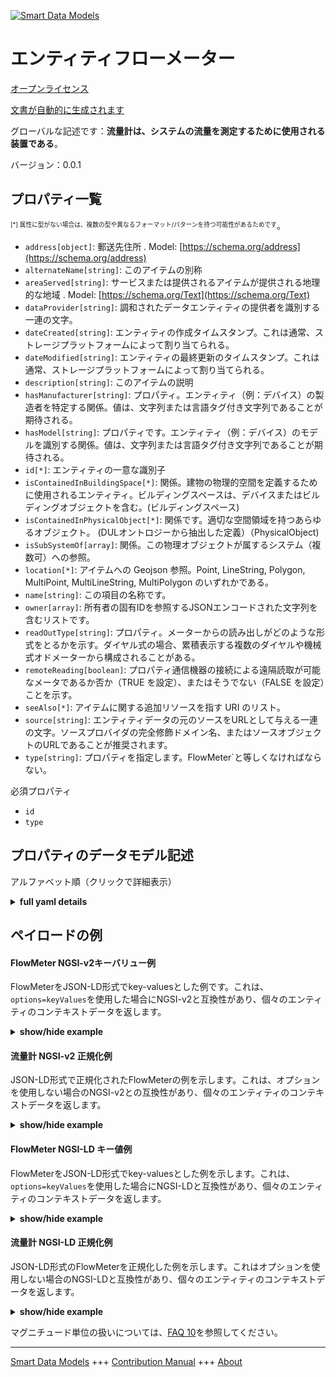 <!-- 10-Header -->  
[![Smart Data Models](https://smartdatamodels.org/wp-content/uploads/2022/01/SmartDataModels_logo.png "Logo")](https://smartdatamodels.org)  
エンティティフローメーター  
=============<!-- /10-Header -->  
<!-- 15-License -->  
[オープンライセンス](https://github.com/smart-data-models//dataModel.S4BLDG/blob/master/FlowMeter/LICENSE.md)  
[文書が自動的に生成されます](https://docs.google.com/presentation/d/e/2PACX-1vTs-Ng5dIAwkg91oTTUdt8ua7woBXhPnwavZ0FxgR8BsAI_Ek3C5q97Nd94HS8KhP-r_quD4H0fgyt3/pub?start=false&loop=false&delayms=3000#slide=id.gb715ace035_0_60)  
<!-- /15-License -->  
<!-- 20-Description -->  
グローバルな記述です：**流量計は、システムの流量を測定するために使用される装置である**。  
バージョン：0.0.1  
<!-- /20-Description -->  
<!-- 30-PropertiesList -->  

## プロパティ一覧  

<sup><sub>[*] 属性に型がない場合は、複数の型や異なるフォーマット/パターンを持つ可能性があるためです</sub></sup>。  
- `address[object]`: 郵送先住所  . Model: [https://schema.org/address](https://schema.org/address)- `alternateName[string]`: このアイテムの別称  - `areaServed[string]`: サービスまたは提供されるアイテムが提供される地理的な地域  . Model: [https://schema.org/Text](https://schema.org/Text)- `dataProvider[string]`: 調和されたデータエンティティの提供者を識別する一連の文字。  - `dateCreated[string]`: エンティティの作成タイムスタンプ。これは通常、ストレージプラットフォームによって割り当てられる。  - `dateModified[string]`: エンティティの最終更新のタイムスタンプ。これは通常、ストレージプラットフォームによって割り当てられる。  - `description[string]`: このアイテムの説明  - `hasManufacturer[string]`: プロパティ。エンティティ（例：デバイス）の製造者を特定する関係。値は、文字列または言語タグ付き文字列であることが期待される。  - `hasModel[string]`: プロパティです。エンティティ（例：デバイス）のモデルを識別する関係。値は、文字列または言語タグ付き文字列であることが期待される。  - `id[*]`: エンティティの一意な識別子  - `isContainedInBuildingSpace[*]`: 関係。建物の物理的空間を定義するために使用されるエンティティ。ビルディングスペースは、デバイスまたはビルディングオブジェクトを含む。(ビルディングスペース)  - `isContainedInPhysicalObject[*]`: 関係です。適切な空間領域を持つあらゆるオブジェクト。  (DULオントロジーから抽出した定義）（PhysicalObject)  - `isSubSystemOf[array]`: 関係。この物理オブジェクトが属するシステム（複数可）への参照。  - `location[*]`: アイテムへの Geojson 参照。Point, LineString, Polygon, MultiPoint, MultiLineString, MultiPolygon のいずれかである。  - `name[string]`: この項目の名称です。  - `owner[array]`: 所有者の固有IDを参照するJSONエンコードされた文字列を含むリストです。  - `readOutType[string]`: プロパティ。メーターからの読み出しがどのような形式をとるかを示す。ダイヤル式の場合、累積表示する複数のダイヤルや機械式オドメーターから構成されることがある。  - `remoteReading[boolean]`: プロパティ通信機器の接続による遠隔読取が可能なメータであるか否か（TRUE を設定）、またはそうでない（FALSE を設定）ことを示す。  - `seeAlso[*]`: アイテムに関する追加リソースを指す URI のリスト。  - `source[string]`: エンティティデータの元のソースをURLとして与える一連の文字。ソースプロバイダの完全修飾ドメイン名、またはソースオブジェクトのURLであることが推奨されます。  - `type[string]`: プロパティを指定します。FlowMeter`と等しくなければならない。  <!-- /30-PropertiesList -->  
<!-- 35-RequiredProperties -->  
必須プロパティ  
- `id`  - `type`  <!-- /35-RequiredProperties -->  
<!-- 40-RequiredProperties -->  
<!-- /40-RequiredProperties -->  
<!-- 50-DataModelHeader -->  
## プロパティのデータモデル記述  
アルファベット順（クリックで詳細表示）  
<!-- /50-DataModelHeader -->  
<!-- 60-ModelYaml -->  
<details><summary><strong>full yaml details</strong></summary>    
```yaml  
FlowMeter:    
  description: A flow meter is a device that is used to measure the flow rate in a system.    
  properties:    
    address:    
      description: The mailing address    
      properties:    
        addressCountry:    
          description: 'Property. The country. For example, Spain. Model:''https://schema.org/addressCountry'''    
          type: string    
        addressLocality:    
          description: 'Property. The locality in which the street address is, and which is in the region. Model:''https://schema.org/addressLocality'''    
          type: string    
        addressRegion:    
          description: 'Property. The region in which the locality is, and which is in the country. Model:''https://schema.org/addressRegion'''    
          type: string    
        district:    
          description: 'A district is a type of administrative division that, in some countries, is managed by the local government.'    
          type: string    
        postOfficeBoxNumber:    
          description: 'Property. The post office box number for PO box addresses. For example, 03578. Model:''https://schema.org/postOfficeBoxNumber'''    
          type: string    
        postalCode:    
          description: 'Property. The postal code. For example, 24004. Model:''https://schema.org/https://schema.org/postalCode'''    
          type: string    
        streetAddress:    
          description: 'Property. The street address. Model:''https://schema.org/streetAddress'''    
          type: string    
        streetNr:    
          description: Number identifying a specific property on a public street.    
          type: string    
      type: object    
      x-ngsi:    
        model: https://schema.org/address    
        type: Property    
    alternateName:    
      description: An alternative name for this item    
      type: string    
      x-ngsi:    
        type: Property    
    areaServed:    
      description: The geographic area where a service or offered item is provided    
      type: string    
      x-ngsi:    
        model: https://schema.org/Text    
        type: Property    
    dataProvider:    
      description: A sequence of characters identifying the provider of the harmonised data entity.    
      type: string    
      x-ngsi:    
        type: Property    
    dateCreated:    
      description: Entity creation timestamp. This will usually be allocated by the storage platform.    
      format: date-time    
      type: string    
      x-ngsi:    
        type: Property    
    dateModified:    
      description: Timestamp of the last modification of the entity. This will usually be allocated by the storage platform.    
      format: date-time    
      type: string    
      x-ngsi:    
        type: Property    
    description:    
      description: A description of this item    
      type: string    
      x-ngsi:    
        type: Property    
    hasManufacturer:    
      description: 'Property. A relationship identifying the manufacturer of an entity (e.g., device). The value is expected to be a string or a string with language tag.'    
      type: string    
      x-ngsi:    
        type: Property    
    hasModel:    
      description: 'Property. A relationship identifying the model of an entity (e.g., device). The value is expected to be a string or a string with language tag.'    
      type: string    
      x-ngsi:    
        type: Property    
    id:    
      anyOf: &flowmeter_-_properties_-_iscontainedinbuildingspace_-_anyof    
        - description: Property. Identifier format of any NGSI entity    
          maxLength: 256    
          minLength: 1    
          pattern: ^[\w\-\.\{\}\$\+\*\[\]`|~^@!,:\\]+$    
          type: string    
        - description: Property. Identifier format of any NGSI entity    
          format: uri    
          type: string    
      description: Unique identifier of the entity    
      x-ngsi:    
        type: Property    
    isContainedInBuildingSpace:    
      anyOf: *flowmeter_-_properties_-_iscontainedinbuildingspace_-_anyof    
      description: Relationship. An entity used to define the physical spaces of the building. A building space contains devices or building objects. (BuildingSpace)    
      x-ngsi:    
        type: Property    
    isContainedInPhysicalObject:    
      anyOf: *flowmeter_-_properties_-_iscontainedinbuildingspace_-_anyof    
      description: Relationship. Any Object that has a proper space region.  (Definition extracted from DUL ontology) (PhysicalObject)    
      x-ngsi:    
        type: Property    
    isSubSystemOf:    
      description: Relationship. A reference to a system(s) that this Physical Object is part of.    
      items:    
        anyOf: *flowmeter_-_properties_-_iscontainedinbuildingspace_-_anyof    
        description: Property. Unique identifier of the entity    
      type: array    
      x-ngsi:    
        type: Relationship    
    location:    
      description: 'Geojson reference to the item. It can be Point, LineString, Polygon, MultiPoint, MultiLineString or MultiPolygon'    
      oneOf:    
        - description: GeoProperty. Geojson reference to the item. Point    
          properties:    
            bbox:    
              items:    
                type: number    
              minItems: 4    
              type: array    
            coordinates:    
              items:    
                type: number    
              minItems: 2    
              type: array    
            type:    
              enum:    
                - Point    
              type: string    
          required:    
            - type    
            - coordinates    
          title: GeoJSON Point    
          type: object    
        - description: GeoProperty. Geojson reference to the item. LineString    
          properties:    
            bbox:    
              items:    
                type: number    
              minItems: 4    
              type: array    
            coordinates:    
              items:    
                items:    
                  type: number    
                minItems: 2    
                type: array    
              minItems: 2    
              type: array    
            type:    
              enum:    
                - LineString    
              type: string    
          required:    
            - type    
            - coordinates    
          title: GeoJSON LineString    
          type: object    
        - description: GeoProperty. Geojson reference to the item. Polygon    
          properties:    
            bbox:    
              items:    
                type: number    
              minItems: 4    
              type: array    
            coordinates:    
              items:    
                items:    
                  items:    
                    type: number    
                  minItems: 2    
                  type: array    
                minItems: 4    
                type: array    
              type: array    
            type:    
              enum:    
                - Polygon    
              type: string    
          required:    
            - type    
            - coordinates    
          title: GeoJSON Polygon    
          type: object    
        - description: GeoProperty. Geojson reference to the item. MultiPoint    
          properties:    
            bbox:    
              items:    
                type: number    
              minItems: 4    
              type: array    
            coordinates:    
              items:    
                items:    
                  type: number    
                minItems: 2    
                type: array    
              type: array    
            type:    
              enum:    
                - MultiPoint    
              type: string    
          required:    
            - type    
            - coordinates    
          title: GeoJSON MultiPoint    
          type: object    
        - description: GeoProperty. Geojson reference to the item. MultiLineString    
          properties:    
            bbox:    
              items:    
                type: number    
              minItems: 4    
              type: array    
            coordinates:    
              items:    
                items:    
                  items:    
                    type: number    
                  minItems: 2    
                  type: array    
                minItems: 2    
                type: array    
              type: array    
            type:    
              enum:    
                - MultiLineString    
              type: string    
          required:    
            - type    
            - coordinates    
          title: GeoJSON MultiLineString    
          type: object    
        - description: GeoProperty. Geojson reference to the item. MultiLineString    
          properties:    
            bbox:    
              items:    
                type: number    
              minItems: 4    
              type: array    
            coordinates:    
              items:    
                items:    
                  items:    
                    items:    
                      type: number    
                    minItems: 2    
                    type: array    
                  minItems: 4    
                  type: array    
                type: array    
              type: array    
            type:    
              enum:    
                - MultiPolygon    
              type: string    
          required:    
            - type    
            - coordinates    
          title: GeoJSON MultiPolygon    
          type: object    
      x-ngsi:    
        type: GeoProperty    
    name:    
      description: The name of this item.    
      type: string    
      x-ngsi:    
        type: Property    
    owner:    
      description: A List containing a JSON encoded sequence of characters referencing the unique Ids of the owner(s)    
      items:    
        anyOf: *flowmeter_-_properties_-_iscontainedinbuildingspace_-_anyof    
        description: Property. Unique identifier of the entity    
      type: array    
      x-ngsi:    
        type: Property    
    readOutType:    
      description: 'Property. Indication of the form that readout from the meter takes. In the case of a dial read out, this may comprise multiple dials that give a cumulative reading and/or a mechanical odometer.'    
      type: string    
      x-ngsi:    
        type: Property    
    remoteReading:    
      description: Property. Indicates whether the meter has a connection for remote reading through connection of a communication device (set TRUE) or not (set FALSE).    
      type: boolean    
      x-ngsi:    
        type: Property    
    seeAlso:    
      description: list of uri pointing to additional resources about the item    
      oneOf:    
        - items:    
            format: uri    
            type: string    
          minItems: 1    
          type: array    
        - format: uri    
          type: string    
      x-ngsi:    
        type: Property    
    source:    
      description: 'A sequence of characters giving the original source of the entity data as a URL. Recommended to be the fully qualified domain name of the source provider, or the URL to the source object.'    
      type: string    
      x-ngsi:    
        type: Property    
    type:    
      description: Property. It must be equal to `FlowMeter`.    
      enum:    
        - FlowMeter    
      type: string    
      x-ngsi:    
        type: Property    
  required:    
    - id    
    - type    
  type: object    
  x-derived-from: "https://saref.etsi.org/saref4bldg/v1.1.2/#s4bldg:FlowMeter"    
  x-disclaimer: 'Redistribution and use in source and binary forms, with or without modification, are permitted  provided that the license conditions are met. Copyleft (c) 2022 Contributors to Smart Data Models Program'    
  x-license-url: https://github.com/smart-data-models/dataModel.S4BLDG/blob/master/FlowMeter/LICENSE.md    
  x-model-schema: https://smart-data-models.github.com/dataModel.SAREF4BLDG/FlowMeter/schema.json    
  x-model-tags: SAREF FlowMeter SMART DATA MODELS    
  x-version: 0.0.1    
```  
</details>    
<!-- /60-ModelYaml -->  
<!-- 70-MiddleNotes -->  
<!-- /70-MiddleNotes -->  
<!-- 80-Examples -->  
## ペイロードの例  
#### FlowMeter NGSI-v2キーバリュー例  
FlowMeterをJSON-LD形式でkey-valuesとした例です。これは、`options=keyValues`を使用した場合にNGSI-v2と互換性があり、個々のエンティティのコンテキストデータを返します。  
<details><summary><strong>show/hide example</strong></summary>    
```json  
{  
  "id": "urn:ngsi-ld:FlowMeter:f1914d35-f81f-4a4f-a4e9-a6ff04daf648",  
  "type": "FlowMeter",  
  "readOutType": "reboot",  
  "remoteReading": true,  
  "isContainedInBuildingSpace": "urn:ngsi-ld:BuildingSpace:134737db-1f4b-4ab8-a01c-4adc10903c37",  
  "isContainedInPhysicalObject": "urn:ngsi-ld:PhysicalObject:578679ba-86dc-4cf5-ab82-3b604d81543b",  
  "isSubSystemOf": [  
    "urn:ngsi-ld:System:efa37678-c954-42b7-88d9-41c05a3f48f2",  
    "urn:ngsi-ld:System:e95e02a5-aae1-4e42-b36f-79940ec5d998",  
    "urn:ngsi-ld:System:0fc941ae-0af9-4143-a381-254b0463b7f0"  
  ],  
  "hasManufacturer": "FlowMeter Company Inc.",  
  "hasModel": "FlowMeter 0.1.2",  
  "dateCreated": "2023-01-25T19:10:21Z",  
  "dateModified": "2023-01-25T23:16:49Z",  
  "source": "Import",  
  "name": "FlowMeter",  
  "alternateName": "FlowMeter type 2",  
  "description": "FlowMeter of limited FlowMeter types",  
  "dataProvider": "IFC file"  
}  
```  
</details>  
#### 流量計 NGSI-v2 正規化例  
JSON-LD形式で正規化されたFlowMeterの例を示します。これは、オプションを使用しない場合のNGSI-v2との互換性があり、個々のエンティティのコンテキストデータを返します。  
<details><summary><strong>show/hide example</strong></summary>    
```json  
{  
  "id": "urn:ngsi-ld:FlowMeter:838aaf6d-ea3e-4ea2-9576-0aec60a2cdfc",  
  "type": "FlowMeter",  
  "readOutType": {  
    "type": "Text",  
    "value": "Steel"  
  },  
  "remoteReading": {  
    "type": "Boolean",  
    "value": false  
  },  
  "isContainedInBuildingSpace": {  
    "type": "URI",  
    "value": "urn:ngsi-ld:BuildingSpace:b93e69ee-2489-44be-bdb7-ee2adf46b639"  
  },  
  "isContainedInPhysicalObject": {  
    "type": "URI",  
    "value": "urn:ngsi-ld:PhysicalObject:bec8d226-aa30-4423-bc21-fb1bf38b1a6f"  
  },  
  "isSubSystemOf": {  
    "type": "array",  
    "value": [  
      {  
        "type": "URI",  
        "value": "urn:ngsi-ld:System:05e001ec-d22d-4338-b271-b23d88f1d447"  
      },  
      {  
        "type": "URI",  
        "value": "urn:ngsi-ld:System:e81ab268-aaf7-4d94-8416-86589d815169"  
      },  
      {  
        "type": "URI",  
        "value": "urn:ngsi-ld:System:7a83e4d7-d5af-4cdd-9549-7f9182ac0ccb"  
      }  
    ]  
  },  
  "hasManufacturer": {  
    "type": "Text",  
    "value": "FlowMeter Company Inc."  
  },  
  "hasModel": {  
    "type": "Text",  
    "value": "FlowMeter 0.1.2"  
  },  
  "dateCreated": {  
    "type": "DateTime",  
    "value": "2023-01-26T11:07:19.4425986+01:00"  
  },  
  "dateModified": {  
    "type": "DateTime",  
    "value": "2023-01-25T21:14:20.5601683+01:00"  
  },  
  "source": {  
    "type": "Text",  
    "value": "Import"  
  },  
  "name": {  
    "type": "Text",  
    "value": "FlowMeter"  
  },  
  "alternateName": {  
    "type": "Text",  
    "value": "FlowMeter type 2"  
  },  
  "description": {  
    "type": "Text",  
    "value": "FlowMeter of limited FlowMeter types"  
  },  
  "dataProvider": {  
    "type": "Text",  
    "value": "IFC file"  
  }  
}  
```  
</details>  
#### FlowMeter NGSI-LD キー値例  
FlowMeterをJSON-LD形式でkey-valuesとした例を示します。これは、`options=keyValues`を使用した場合にNGSI-LDと互換性があり、個々のエンティティのコンテキストデータを返します。  
<details><summary><strong>show/hide example</strong></summary>    
```json  
{  
  "id": "urn:ngsi-ld:FlowMeter:80e2aa80-f309-4039-8a6d-e39445aa1d72",  
  "type": "FlowMeter",  
  "readOutType": "Spain",  
  "remoteReading": false,  
  "isContainedInBuildingSpace": "urn:ngsi-ld:BuildingSpace:a8241df5-decd-47d3-83fb-23ac625a5690",  
  "isContainedInPhysicalObject": "urn:ngsi-ld:PhysicalObject:c6fb3c72-03ea-4973-afbc-63d75c005d24",  
  "isSubSystemOf": [  
    "urn:ngsi-ld:System:7f0a0811-c372-43d3-93a0-2463af245196",  
    "urn:ngsi-ld:System:55220a1b-f36b-4042-9257-2d8d390ac500",  
    "urn:ngsi-ld:System:d38d8eeb-5579-431a-b41a-f3807b340ebd"  
  ],  
  "hasManufacturer": "FlowMeter Company Inc.",  
  "hasModel": "FlowMeter 0.1.2",  
  "dateCreated": "2023-01-26T02:02:47Z",  
  "dateModified": "2023-01-26T06:34:10Z",  
  "source": "Import",  
  "name": "FlowMeter",  
  "alternateName": "FlowMeter type 2",  
  "description": "FlowMeter of limited FlowMeter types",  
  "dataProvider": "IFC file",  
  "@context": [  
    "https://raw.githubusercontent.com/smart-data-models/dataModel.S4BLDG/master/context.jsonld",  
    "https://uri.etsi.org/ngsi-ld/v1/ngsi-ld-core-context.jsonld"  
  ]  
}  
```  
</details>  
#### 流量計 NGSI-LD 正規化例  
JSON-LD形式のFlowMeterを正規化した例を示します。これはオプションを使用しない場合のNGSI-LDと互換性があり、個々のエンティティのコンテキストデータを返します。  
<details><summary><strong>show/hide example</strong></summary>    
```json  
{  
  "id": "urn:ngsi-ld:FlowMeter:fc7e5dc8-7e06-4327-a444-5b6832467810",  
  "type": "FlowMeter",  
  "readOutType": {  
    "type": "Property",  
    "value": "website"  
  },  
  "remoteReading": {  
    "type": "Property",  
    "value": true  
  },  
  "isContainedInBuildingSpace": {  
    "type": "Relationship",  
    "object": "urn:ngsi-ld:BuildingSpace:9da65e0c-7b0c-4d62-99bc-1cb6926749e4"  
  },  
  "isContainedInPhysicalObject": {  
    "type": "Relationship",  
    "object": "urn:ngsi-ld:PhysicalObject:5199f09c-629d-48ca-9b21-7d3c2800f97f"  
  },  
  "isSubSystemOf": [  
    {  
      "type": "Relationship",  
      "object": "urn:ngsi-ld:System:2b39227b-b691-4558-9d43-3e5f8b7b632e"  
    },  
    {  
      "type": "Relationship",  
      "object": "urn:ngsi-ld:System:35f88756-6caf-44fa-becb-aff4e2b182be"  
    },  
    {  
      "type": "Relationship",  
      "object": "urn:ngsi-ld:System:01dd4075-26b6-4124-a486-0ee36e31dfd1"  
    }  
  ],  
  "hasManufacturer": {  
    "type": "Property",  
    "value": "FlowMeter Company Inc."  
  },  
  "hasModel": {  
    "type": "Property",  
    "value": "FlowMeter 0.1.2"  
  },  
  "dateCreated": {  
    "type": "Property",  
    "value": "2023-01-25T21:08:36Z"  
  },  
  "dateModified": {  
    "type": "Property",  
    "value": "2023-01-25T14:28:39Z"  
  },  
  "source": {  
    "type": "Property",  
    "value": "Import"  
  },  
  "name": {  
    "type": "Property",  
    "value": "FlowMeter"  
  },  
  "alternateName": {  
    "type": "Property",  
    "value": "FlowMeter type 2"  
  },  
  "description": {  
    "type": "Property",  
    "value": "FlowMeter of limited FlowMeter types"  
  },  
  "dataProvider": {  
    "type": "Property",  
    "value": "IFC file"  
  },  
  "@context": [  
    "https://raw.githubusercontent.com/smart-data-models/dataModel.S4BLDG/master/context.jsonld",  
    "https://uri.etsi.org/ngsi-ld/v1/ngsi-ld-core-context.jsonld"  
  ]  
}  
```  
</details><!-- /80-Examples -->  
<!-- 90-FooterNotes -->  
<!-- /90-FooterNotes -->  
<!-- 95-Units -->  
マグニチュード単位の扱いについては、[FAQ 10](https://smartdatamodels.org/index.php/faqs/)を参照してください。  
<!-- /95-Units -->  
<!-- 97-LastFooter -->  
---  
[Smart Data Models](https://smartdatamodels.org) +++ [Contribution Manual](https://bit.ly/contribution_manual) +++ [About](https://bit.ly/Introduction_SDM)<!-- /97-LastFooter -->  
